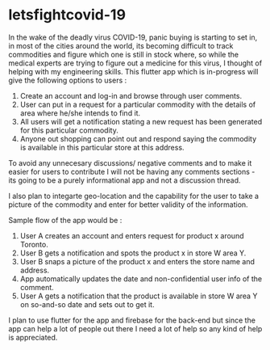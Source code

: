 # letsfightcovid-19
In the wake of the deadly virus COVID-19, panic buying is starting to set in, in most of the cities around the world, its becoming difficult to track commodities and figure which one is still in stock where, so while the medical experts are trying to figure out a medicine for this virus, I thought of helping with my engineering skills. This flutter app which is in-progress will give the following options to users :

1. Create an account and log-in and browse through user comments.
2. User can put in a request for a particular commodity with the details of area where he/she intends to find it.
3. All users will get a notification stating a new request has been generated for this particular commodity.
4. Anyone out shopping can point out and respond saying the commodity is available in this particular store at this address.

To avoid any unnecesary discussions/ negative comments and to make it easier for users to contribute I will not be having any comments sections - its going to be a purely informational app and not a discussion thread.

I also plan to integarte geo-location and the capability for the user to take a picture of the commodity and enter for better validity of the information.

Sample flow of the app would be :

1. User A creates an account and enters request for product x around Toronto.
2. User B gets a notification and spots the product x in store W area Y.
3. User B snaps a picture of the product x and enters the store name and address.
4. App automatically updates the date and non-confidential user info of the comment.
5. User A gets a notification that the product is available in store W area Y on so-and-so date and sets out to get it.


I plan to use flutter for the app and firebase for the back-end but since the app can help a lot of people out there I need a lot of help so any kind of help is appreciated.
